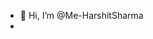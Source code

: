- 👋 Hi, I’m @Me-HarshitSharma
- 

<!---
Me-HarshitSharma/Me-HarshitSharma is a ✨ special ✨ repository because its `README.md` (this file) appears on your GitHub profile.
You can click the Preview link to take a look at your changes.
--->
